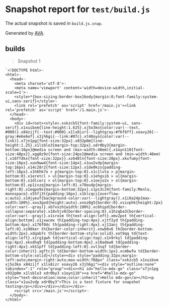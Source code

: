 # Snapshot report for `test/build.js`

The actual snapshot is saved in `build.js.snap`.

Generated by [AVA](https://ava.li).

## builds

> Snapshot 1

    `<!DOCTYPE html>␊
    <html>␊
      <head>␊
        <meta charset='utf-8'>␊
        <meta name='viewport' content='width=device-width,initial-scale=1'>␊
        <style>*{box-sizing:border-box}body{margin:0;font-family:system-ui,sans-serif}</style>␊
        <link rel='prefetch' as='script' href='/main.js'><link rel='prefetch' as='script' href='/1.main.js'>␊
      </head>␊
      <body>␊
        <div id=root><style>.xxkzcb5{font-family:system-ui, sans-serif}.x1xuibxm{line-height:1.625}.xj5o3ko{color:var(--text, #000)}.x84zijf{--text:#000}.x1lx8izr{--lightgray:#f6f6ff}.xoavy26{--gray:#e6e6ef}.x3jh6gi{--link:#07c}.xt40oyo{color:var(--link)}.x7jn1pg{font-size:32px}.x932p0m{line-height:1.25}.x1lsblo3{margin-top:32px}.xdr0by3{margin-bottom:16px}@media screen and (min-width:40em){.x1oyn110{font-size:48px}}.xgg8z9z{font-size:24px}@media screen and (min-width:40em){.x16ffdkx{font-size:32px}}.xz648ln{font-size:20px}.xkxfumy{font-size:16px}.xuo9ww4{font-size:14px}.x1uu2vdp{margin-top:16px}.x14c28r2{font-size:12px}.x1de0kzs{padding-left:16px}.x1h6hk7o > p{margin-top:0}.x1c1lvta > p{margin-bottom:0}.x1eretcl > ul{margin-top:0}.x1ehgsib > ul{margin-bottom:0}.x1dlcerz > ol{margin-top:0}.x1oejo2x > ol{margin-bottom:0}.xp1ivzq{margin-left:0}.x78eudp{margin-right:0}.x1eqpo9x{margin-bottom:32px}.x1ps3c24{font-family:Menlo, monospace}.x55fj3t{padding:16px}.x1klcqci{overflow-x:auto}.x14jyeuf{background-color:var(--lightgray)}.x1i0a24p{max-width:100%}.xou3god{height:auto}.xnoz0g5{border:0}.xsivphk{height:2px}.xz4sy0x{background-color:var(--gray)}.xb7xxzh{width:100%}.xc6hipd{border-collapse:separate}.x18v5jv0{border-spacing:0}.x1hzqba3{border-color:var(--gray)}.x1sroim th{text-align:left}.xmv2pot th{vertical-align:bottom}.x1jxwcmx th{padding-top:4px}.xjtf2yd th{padding-bottom:4px}.x176f04c th{padding-right:4px}.xj13anj th{padding-left:0}.xs98ker th{border-color:inherit}.xnwb6v6 th{border-bottom-width:2px}.xdqab7s th{border-bottom-style:solid}.xot9qq td{text-align:left}.x1rg1gwh td{vertical-align:top}.x1n9rkyl td{padding-top:4px}.xkxdhq9 td{padding-bottom:4px}.x18adew8 td{padding-right:4px}.xk51pff td{padding-left:0}.xvl3sqf td{border-color:inherit}.xgftcjh td{border-bottom-width:1px}.xcmbwfw td{border-bottom-style:solid}</style><div style="padding:32px;margin-left:auto;margin-right:auto;max-width:768px" class="xxkzcb5 x1xuibxm xj5o3ko x84zijf x1lx8izr xoavy26 x3jh6gi"><div style="outline:none" tabindex="-1" role="group"><div><h1 id="hello-mdx-go" class="x7jn1pg x932p0m x1lsblo3 xdr0by3 x1oyn110"><a href="#hello-mdx-go" style="text-decoration:none;color:inherit">Hello mdx-go</a></h1><p class="x1uu2vdp xdr0by3">This is a test fixture for snapshot testing</p></div></div></div></div>␊
        <script src='/main.js'></script>␊
      </body>␊
    </html>`
